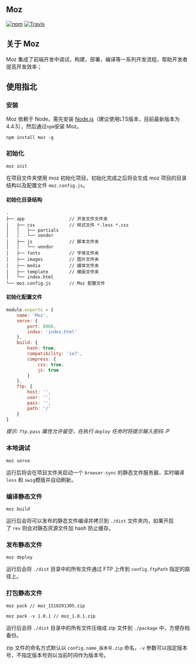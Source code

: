 ## Moz

[![npm](https://img.shields.io/npm/dt/moz.svg?maxAge=2592000)](https://www.npmjs.com/package/moz)
[![Travis](https://img.shields.io/travis/loo2k/Moz.svg?maxAge=2592000)](https://travis-ci.org/loo2k/Moz)

## 关于 Moz

Moz 集成了前端开发中调试，构建，部署，编译等一系列开发流程，帮助开发者提高开发效率；

## 使用指北

### 安装

Moz 依赖于 Node，需先安装 [Node.js](https://nodejs.org/en/)（建议使用LTS版本，目前最新版本为4.4.5），然后通过`npm`安装  Moz。

```shell
npm install moz -g
```

### 初始化

```shell
moz init
```

在项目文件夹使用 moz 初始化项目，初始化完成之后将会生成 moz 项目的目录结构以及配置文件 `moz.config.js`。

#### 初始化目录结构
```shell
.
├── app                 // 开发文件文件夹
│   ├── css             // 样式文件 *.less *.css
│   │   ├── partials
│   │   └── vendor
│   ├── js              // 脚本文件夹
│   │   └── vendor
│   ├── fonts           // 字体文件夹
│   ├── images          // 图片文件夹
│   ├── media           // 媒体文件夹
│   ├── template        // 模版文件夹
│   └── index.html
└── moz.config.js       // Moz 配置文件
```

#### 初始化配置文件
```js
module.exports = {
    name: 'Moz',
    serve: {
        port: 8808,
        index: 'index.html'
    },
    build: {
        hash: true,
        compatibility: 'ie7',
        compress: {
            css: true,
            js: true
        }
    },
    ftp: {
        host: '',
        user: '',
        pass: '',
        path: '/'
    }
}


```

*提示: `ftp.pass` 属性允许留空，在执行 `deploy` 任务时将提示输入密码 :P*

### 本地调试

```shell
moz serve
```

运行后将会在项目文件夹启动一个 `browser-sync` 的静态文件服务器，实时编译 `less` 和 `swig`模版并自动刷新。

### 编译静态文件

```shell
moz build
```

运行后会将可以发布的静态文件编译并拷贝到 `./dist` 文件夹内，如果开启了 `rev` 则会对静态资源文件加 hash 防止缓存。

### 发布静态文件

```shell
moz deploy
```

运行后会将 `./dist` 目录中的所有文件通过 FTP 上传到 `config.ftpPath` 指定的路径上。

### 打包静态文件

```shell
moz pack // moz_1510291305.zip

moz pack -v 1.0.1 // moz_1.0.1.zip
```

运行后会将 `./dist` 目录中的所有文件压缩成 zip 文件到 `./package` 中，方便存档备份。

zip 文件的命名方式默认以 `config.name_版本号.zip` 命名，`-v` 参数可以指定版本号，不指定版本号则以当前时间作为版本号。
